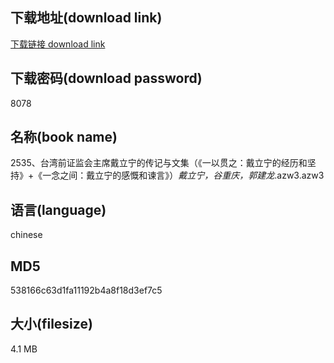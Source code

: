 ## 下载地址(download link)
[下载链接 download link](https://voluble-croquembouche-d321dc.netlify.app/?s=2535%E3%80%81%E5%8F%B0%E6%B9%BE%E5%89%8D%E8%AF%81%E7%9B%91%E4%BC%9A%E4%B8%BB%E5%B8%AD%E6%88%B4%E7%AB%8B%E5%AE%81%E7%9A%84%E4%BC%A0%E8%AE%B0%E4%B8%8E%E6%96%87%E9%9B%86%EF%BC%88%E3%80%8A%E4%B8%80%E4%BB%A5%E8%B4%AF%E4%B9%8B%EF%BC%9A%E6%88%B4%E7%AB%8B%E5%AE%81%E7%9A%84%E7%BB%8F%E5%8E%86%E5%92%8C%E5%9D%9A%E6%8C%81%E3%80%8B%2B%E3%80%8A%E4%B8%80%E5%BF%B5%E4%B9%8B%E9%97%B4%EF%BC%9A%E6%88%B4%E7%AB%8B%E5%AE%81%E7%9A%84%E6%84%9F%E6%85%A8%E5%92%8C%E8%B0%8F%E8%A8%80%E3%80%8B%EF%BC%89_%E6%88%B4%E7%AB%8B%E5%AE%81%EF%BC%8C%E8%B0%B7%E9%87%8D%E5%BA%86%EF%BC%8C%E9%83%AD%E5%BB%BA%E9%BE%99_.azw3)

## 下载密码(download password)
8078

## 名称(book name)
2535、台湾前证监会主席戴立宁的传记与文集（《一以贯之：戴立宁的经历和坚持》+《一念之间：戴立宁的感慨和谏言》）_戴立宁，谷重庆，郭建龙_.azw3.azw3

## 语言(language)
chinese

## MD5
538166c63d1fa11192b4a8f18d3ef7c5

## 大小(filesize)
4.1 MB
